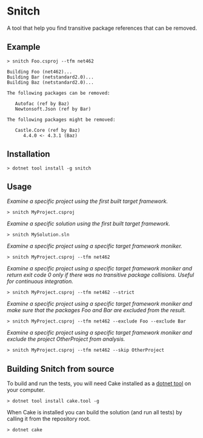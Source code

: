 # Snitch

A tool that help you find transitive package references that can be removed.

## Example

```
> snitch Foo.csproj --tfm net462

Building Foo (net462)...
Building Bar (netstandard2.0)...
Building Baz (netstandard2.0)...

The following packages can be removed:

   Autofac (ref by Baz)
   Newtonsoft.Json (ref by Bar)

The following packages might be removed:

   Castle.Core (ref by Baz)
      4.4.0 <- 4.3.1 (Baz)
```

## Installation

```
> dotnet tool install -g snitch
```

## Usage

_Examine a specific project using the first built 
target framework._

```
> snitch MyProject.csproj
```

_Examine a specific solution using the first built 
target framework._

```
> snitch MySolution.sln
```

_Examine a specific project using a specific
target framework moniker._

```
> snitch MyProject.csproj --tfm net462
```

_Examine a specific project using a specific target framework moniker
and return exit code 0 only if there was no transitive package collisions.
Useful for continuous integration._

```
> snitch MyProject.csproj --tfm net462 --strict
```

_Examine a specific project using a specific target framework moniker
and make sure that the packages Foo and Bar are excluded from the result._

```
> snitch MyProject.csproj --tfm net462 --exclude Foo --exclude Bar
```

_Examine a specific project using a specific target framework moniker
and exclude the project OtherProject from analysis._

```
> snitch MyProject.csproj --tfm net462 --skip OtherProject
```

## Building Snitch from source

To build and run the tests, you will need Cake installed as a 
[dotnet tool](https://docs.microsoft.com/en-us/dotnet/core/tools/global-tools)
on your computer.

```
> dotnet tool install cake.tool -g
```

When Cake is installed you can build the solution (and run all tests) by
calling it from the repository root.

```
> dotnet cake
```



